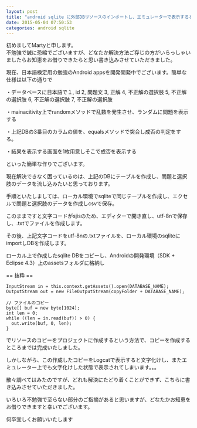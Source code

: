 ```yaml
---
layout: post
title: "android sqlite に外部DBリソースのインポートし、エミュレーターで表示すると文字化けする"
date: 2015-05-04 07:50:53
categories: android sqlite
---
```

<p>初めましてMartyと申します。 <br>
不勉強で誠に恐縮でございますが、どなたか解決方法ご存じの方がいらっしゃいましたらお知恵をお借りできたらと思い書き込みさせていただきました。 </p>

<p>現在、日本語検定用の勉強のAndroid appsを開発開発中でございます。簡単な仕様は以下の通りで </p>

<p>・データベースに日本語で１, id 2, 問題文 3, 正解 4, 不正解の選択肢 5, 不正解の選択肢 6, 不正解の選択肢 7, 不正解の選択肢 </p>

<p>・mainacitivity上でrandomメソッドで乱数を発生させ、ランダムに問題を表示する </p>

<p>・上記DBの3番目のカラムの値を、equalsメソッドで突合し成否の判定をする。 </p>

<p>・結果を表示する画面を1枚用意しそこで成否を表示する </p>

<p>といった簡単な作りでございます。 </p>

<p>現在解決できなく困っているのは、上記のDBにテーブルを作成し、問題と選択肢のデータを流し込みたいと思っております。 </p>

<p>手順といたしましては、ローカル環境でsqliteで同じテーブルを作成し、エクセルで問題と選択肢のデータを作成しcsvで保存。 </p>

<p>このままですと文字コードがsjisのため、エディターで開き直し、utf-8nで保存し、.txtでファイルを作成します。 </p>

<p>その後、上記文字コードをutf-8nの.txtファイルを、ローカル環境のsqliteにimportしDBを作成します。 </p>

<p>ローカル上で作成したsqlite DBをコピーし、Androidの開発環境（SDK + Eclipse 4.3）上のassetsフォルダに格納し </p>

<p>== 抜粋 == </p>

<pre><code>InputStream in = this.context.getAssets().open(DATABASE_NAME); 
OutputStream out = new FileOutputStream(copyFolder + DATABASE_NAME); 

// ファイルのコピー 
byte[] buf = new byte[1024]; 
int len = 0; 
while ((len = in.read(buf)) &gt; 0) { 
  out.write(buf, 0, len); 
} 
</code></pre>

<p>でリソースのコピーをプロジェクトに作成するという方法で、コピーを作成するところまでは完成いたしました。 </p>

<p>しかしながら、この作成したコピーをLogcatで表示すると文字化けし、またエミュレーター上でも文字化けした状態で表示されてしまいます。。。 </p>

<p>散々調べてはみたのですが、どれも解決にたどり着くことができず、こちらに書き込みさせていただきました。 </p>

<p>いろいろ不勉強で至らない部分のご指摘があると思いますが、どなたかお知恵をお借りできますと幸いでございます。 </p>

<p>何卒宜しくお願いいたします</p>
